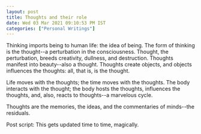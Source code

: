 ```yaml
---
layout: post
title: Thoughts and their role
date: Wed 03 Mar 2021 09:10:53 PM IST
categories: ["Personal Writings"]
---
```


<!--Introduction of thoughts-->
Thinking imports being to human life: the idea of being. The form of thinking
is the thought--a perturbation in the consciousness. Thought, the perturbation,
breeds creativity, dullness, and destruction. Thoughts manifest into
beauty--also a thought. Thoughts create objects, and objects influences the
thoughts: all, that is, is the thought.

Life moves with the thoughts; the time moves with the thoughts. The body
interacts with the thought; the body hosts the thoughts, influences the
thoughts, and, also, reacts to thoughts--a marvelous cycle.

Thoughts are the memories, the ideas, and the commentaries of minds--the
residuals.

Post script: This gets updated time to time, magically.
